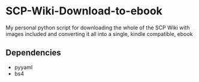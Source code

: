 # SCP-Wiki-Download-to-ebook
My personal python script for downloading the whole of the SCP Wiki with images included and converting it all into a single, kindle compatible, ebook

## Dependencies
* pyyaml
* bs4
